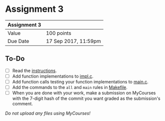 # Assignment 3

| Assignment 3 | |
|----------|----------------------|
| Value    | 100 points           |
| Due Date | 17 Sep 2017, 11:59pm |

## To-Do
- [ ] Read the [instructions](instructions.pdf).
- [ ] Add function implementations to [impl.c](impl.c).
- [ ] Add function calls testing your function implementations to [main.c](main.c).
- [ ] Add the commands to the `all` and `main` rules in [Makefile](Makefile).
- [ ] When you are done with your work, make a submission on MyCourses with the 7-digit hash of the commit you want graded as the submission's comment.

_Do not upload any files using MyCourses!_
